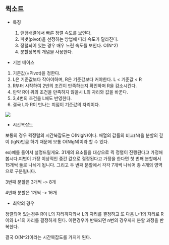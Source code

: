 ## 퀵소트

- 특징
    1. 랜덤배열에서 빠른 정렬 속도를 보인다.
    2. 피벗(pivot)을 선정하는 방법에 따라 속도가 달라진다.
    3. 정렬되어 있는 경우 매우 느린 속도를 보인다. O(N^2)
    4. 분할정복의 개념을 사용한다.
   
- 기본 베이스

1. 기준값(=Pivot)을 정한다. 
2. L은 기준값보다 작아야하며, R은 기준값보다 커야한다.
 L < 기준값 < R
3. R부터 시작하여 2번의 조건이 만족하는지 확인하며 R을 감소시킨다.
4. 만약 R이 위의 조건을 만족하지 않을시 L의 자리와 값을 바꾼다.
5. 3,4번의 조건을 L에도 반영한다.
6. 결국 L과 R이 만나는 지점이 기준값의 자리이다.


![](https://t1.daumcdn.net/cfile/tistory/245791455708D82B13)

- 시간복잡도

 보통의 경우 퀵정렬의 시간복잡도는 O(NlgN)이다. 배열의 값들의 비교(N)을 분할의 깊이 (lgN)만큼 하기 때문에 보통 O(NlgN)이라 할 수 있다.

ex)예를 들어서 설명드릴게요. 
 31개의 요소들을 대상으로 퀵 정렬이 진행된다고 가정해봅시다.피벗이 가장 이상적인 중간 값으로 결정된다고 가정을 한다면 첫 번째 분할에서 15개씩 둘로 나뉘게 됩니다.
그리고 두 번째 분할에서 각각 7개씩 나뉘어 총 4개의 영역으로 구분됩니다.

3번째 분할은 3개씩 -> 8개

4번째 분할은 1개씩 -> 16개

- 최악의 경우

정렬되어 있는경우 R이 L의 자리까지와서 L의 자리를 결정하고 또 다음 L+1의 자리로 R이와 L+1의 자리를 결정하게 된다.
이런경우가 반복되면 n번의 경우까지 분할 과정을 반복한다.

결국 O(N^2)이라는 시간복잡도를 가지게 된다.







